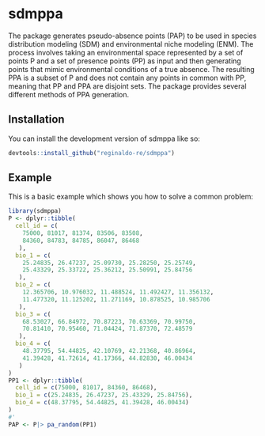 
<!-- README.md is generated from README.Rmd. Please edit that file -->

# sdmppa

<!-- badges: start -->
<!-- badges: end -->

The package generates pseudo-absence points (PAP) to be used in species
distribution modeling (SDM) and environmental niche modeling (ENM). The
process involves taking an environmental space represented by a set of
points P and a set of presence points (PP) as input and then generating
points that mimic environmental conditions of a true absence. The
resulting PPA is a subset of P and does not contain any points in common
with PP, meaning that PP and PPA are disjoint sets. The package provides
several different methods of PPA generation.

## Installation

You can install the development version of sdmppa like so:

``` r
devtools::install_github("reginaldo-re/sdmppa")
```

## Example

This is a basic example which shows you how to solve a common problem:

``` r
library(sdmppa)
P <- dplyr::tibble(
  cell_id = c(
    75000, 81017, 81374, 83506, 83508,
    84360, 84783, 84785, 86047, 86468
   ),
  bio_1 = c(
    25.24835, 26.47237, 25.09730, 25.28250, 25.25749,
    25.43329, 25.33722, 25.36212, 25.50991, 25.84756
   ),
  bio_2 = c(
    12.365706, 10.976032, 11.488524, 11.492427, 11.356132,
    11.477320, 11.125202, 11.271169, 10.878525, 10.985706
   ),
  bio_3 = c(
    68.53027, 66.84972, 70.87223, 70.63369, 70.99750,
    70.81410, 70.95460, 71.04424, 71.87370, 72.48579
   ),
  bio_4 = c(
    48.37795, 54.44825, 42.10769, 42.21368, 40.86964,
    41.39428, 41.72614, 41.17366, 44.82830, 46.00434
   )
)
PP1 <- dplyr::tibble(
  cell_id = c(75000, 81017, 84360, 86468),
  bio_1 = c(25.24835, 26.47237, 25.43329, 25.84756),
  bio_4 = c(48.37795, 54.44825, 41.39428, 46.00434)
)
#'
PAP <- P|> pa_random(PP1)
```
